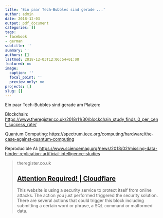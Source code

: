 ```yaml
---
title: 'Ein paar Tech-Bubbles sind gerade ...'
author: admin
date: 2018-12-03
output: pdf_document
categories: []
tags:
- facebook
- german
subtitle: ''
summary: ''
authors: []
lastmod: 2018-12-03T12:06:54+01:00
featured: no
image:
  caption: ''
  focal_point: ''
  preview_only: no
projects: []
slug: []
---
```

Ein paar Tech-Bubbles sind gerade am Platzen:

Blockchain:
https://www.theregister.co.uk/2018/11/30/blockchain_study_finds_0_per_cent_success_rate/

Quantum Computing:
https://spectrum.ieee.org/computing/hardware/the-case-against-quantum-computing

Reproducible AI:
https://www.sciencemag.org/news/2018/02/missing-data-hinder-replication-artificial-intelligence-studies
> theregister.co.uk
> ## [Attention Required! | Cloudflare](https://www.theregister.co.uk/2018/11/30/blockchain_study_finds_0_per_cent_success_rate/)
>
>This website is using a security service to protect itself from online attacks. The action you just performed triggered the security solution. There are several actions that could trigger this block including submitting a certain word or phrase, a SQL command or malformed data.

